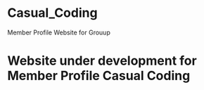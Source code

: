 # Casual_Coding
Member Profile Website for Grouup
# Website under development for Member Profile Casual Coding
